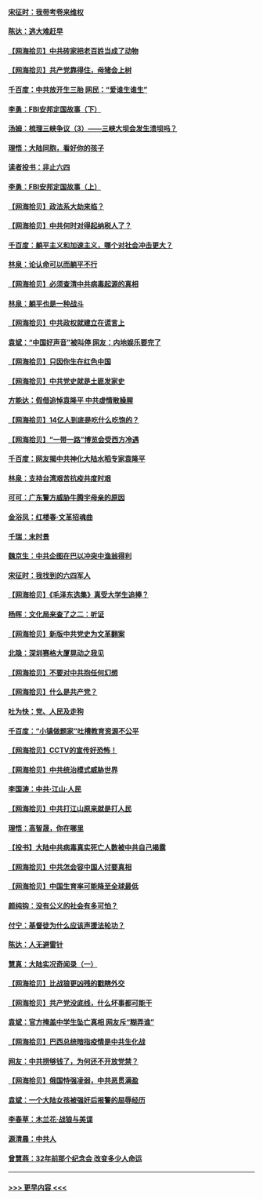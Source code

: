 #### [宋征时：我带考卷来维权](../pages/nsc993/n12994088.md?t=06030802) 
#### [陈达：逃大难赶早](../pages/nsc993/n12993569.md?t=06030802) 
#### [【网海拾贝】中共砖家把老百姓当成了动物](../pages/nsc993/n12993483.md?t=06030802) 
#### [【网海拾贝】共产党靠得住，母猪会上树](../pages/nsc993/n12990730.md?t=06030802) 
#### [千百度：中共放开生三胎 网民：“爱谁生谁生”](../pages/nsc993/n12990644.md?t=06030802) 
#### [李勇：FBI安邦定国故事（下）](../pages/nsc993/n12987854.md?t=06030802) 
#### [汤姆：梳理三峡争议（3）——三峡大坝会发生溃坝吗？](../pages/nsc993/n12989806.md?t=06030802) 
#### [理悟：大陆同胞，看好你的孩子](../pages/nsc993/n12989778.md?t=06030802) 
#### [读者投书：非止六四](../pages/nsc993/n12989673.md?t=06030802) 
#### [李勇：FBI安邦定国故事（上）](../pages/nsc993/n12987749.md?t=06030802) 
#### [【网海拾贝】政法系大劫来临？](../pages/nsc993/n12987596.md?t=06030802) 
#### [【网海拾贝】中共何时对得起纳税人了？](../pages/nsc993/n12985578.md?t=06030802) 
#### [千百度：躺平主义和加速主义，哪个对社会冲击更大？](../pages/nsc993/n12985512.md?t=06030802) 
#### [林泉：论认命可以而躺平不行](../pages/nsc993/n12985505.md?t=06030802) 
#### [【网海拾贝】必须查清中共病毒起源的真相](../pages/nsc993/n12984276.md?t=06030802) 
#### [林泉：躺平也是一种战斗](../pages/nsc993/n12984194.md?t=06030802) 
#### [【网海拾贝】中共政权就建立在谎言上](../pages/nsc993/n12981880.md?t=06030802) 
#### [袁斌：“中国好声音”被叫停 网友：内地娱乐要完了](../pages/nsc993/n12981826.md?t=06030802) 
#### [【网海拾贝】只因你生在红色中国](../pages/nsc993/n12979096.md?t=06030802) 
#### [【网海拾贝】中共党史就是土匪发家史](../pages/nsc993/n12976478.md?t=06030802) 
#### [方能达：假借追悼袁隆平 中共虚情散臊腥](../pages/nsc993/n12976396.md?t=06030802) 
#### [【网海拾贝】14亿人到底是吃什么吃饱的？](../pages/nsc993/n12974125.md?t=06030802) 
#### [【网海拾贝】“一带一路”博览会受西方冷遇](../pages/nsc993/n12971787.md?t=06030802) 
#### [千百度：网友揭中共神化大陆水稻专家袁隆平](../pages/nsc993/n12971733.md?t=06030802) 
#### [林泉：支持台湾艰苦抗疫共度时艰](../pages/nsc993/n12971350.md?t=06030802) 
#### [可可：广东警方威胁牛腾宇母亲的原因](../pages/nsc993/n12971100.md?t=06030802) 
#### [金浴凤：红楼春·文革招魂曲](../pages/nsc993/n12970354.md?t=06030802) 
#### [千瑞：末时景](../pages/nsc993/n12970337.md?t=06030802) 
#### [魏京生：中共企图在巴以冲突中渔翁得利](../pages/nsc993/n12970286.md?t=06030802) 
#### [宋征时：我找到的六四军人](../pages/nsc993/n12970213.md?t=06030802) 
#### [【网海拾贝】《毛泽东选集》真受大学生追捧？](../pages/nsc993/n12968779.md?t=06030802) 
#### [杨晖：文化局来查了之二：听证](../pages/nsc993/n12966528.md?t=06030802) 
#### [【网海拾贝】新版中共党史为文革翻案](../pages/nsc993/n12967526.md?t=06030802) 
#### [北隐：深圳赛格大厦晃动之我见](../pages/nsc993/n12967393.md?t=06030802) 
#### [【网海拾贝】不要对中共抱任何幻想](../pages/nsc993/n12965222.md?t=06030802) 
#### [【网海拾贝】什么是共产党？](../pages/nsc993/n12962781.md?t=06030802) 
#### [吐为快：党、人民及走狗](../pages/nsc993/n12962747.md?t=06030802) 
#### [千百度：“小镇做题家”吐槽教育资源不公平](../pages/nsc993/n12962705.md?t=06030802) 
#### [【网海拾贝】CCTV的宣传好恐怖！](../pages/nsc993/n12959984.md?t=06030802) 
#### [【网海拾贝】中共统治模式威胁世界](../pages/nsc993/n12957622.md?t=06030802) 
#### [李国涛：中共‧江山‧人民](../pages/nsc993/n12957502.md?t=06030802) 
#### [【网海拾贝】中共打江山原来就是打人民](../pages/nsc993/n12954345.md?t=06030802) 
#### [理悟：高智晟，你在哪里](../pages/nsc993/n12953115.md?t=06030802) 
#### [【投书】大陆中共病毒真实死亡人数被中共自己揭露](../pages/nsc993/n12953050.md?t=06030802) 
#### [【网海拾贝】中共怎会容中国人讨要真相](../pages/nsc993/n12952161.md?t=06030802) 
#### [【网海拾贝】中国生育率可能降至全球最低](../pages/nsc993/n12948793.md?t=06030802) 
#### [颜纯钩：没有公义的社会有多可怕？](../pages/nsc993/n12947626.md?t=06030802) 
#### [付宁：基督徒为什么应该声援法轮功？](../pages/nsc993/n12947233.md?t=06030802) 
#### [陈达：人无避雷针](../pages/nsc993/n12947098.md?t=06030802) 
#### [慧真：大陆实况奇闻录（一）](../pages/nsc993/n12945811.md?t=06030802) 
#### [【网海拾贝】比战狼更凶残的戳瞎外交](../pages/nsc993/n12945717.md?t=06030802) 
#### [【网海拾贝】共产党没底线，什么坏事都可能干](../pages/nsc993/n12942090.md?t=06030802) 
#### [袁斌：官方掩盖中学生坠亡真相 网友斥“糊弄谁”](../pages/nsc993/n12942029.md?t=06030802) 
#### [【网海拾贝】巴西总统暗指疫情是中共生化战](../pages/nsc993/n12938999.md?t=06030802) 
#### [网友：中共捞够钱了，为何还不开放党禁？](../pages/nsc993/n12938952.md?t=06030802) 
#### [【网海拾贝】俄国恃强凌弱，中共恶贯满盈](../pages/nsc993/n12936626.md?t=06030802) 
#### [袁斌：一个大陆女孩被强奸后报警的屈辱经历](../pages/nsc993/n12936547.md?t=06030802) 
#### [李春草：木兰花·战狼与美谍](../pages/nsc993/n12935995.md?t=06030802) 
#### [源清晨：中共人](../pages/nsc993/n12935589.md?t=06030802) 
#### [曾慧燕：32年前那个纪念会 改变多少人命运](../pages/nsc993/n12934233.md?t=06030802) 

----
#### [ >>> 更早内容 <<< ](../indexes/nsc993-earlier.md)
